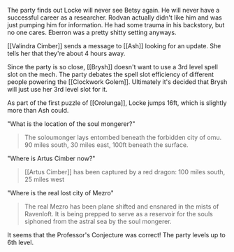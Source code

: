 The party finds out Locke will never see Betsy again.
He will never have a successful career as a researcher.
Rodvan actually didn't like him and was just pumping him for information.
He had some trauma in his backstory, but no one cares.
Eberron was a pretty shitty setting anyways.

[[Valindra Cimber]] sends a message to [[Ash]] looking for an update. She tells her that they're about 4 hours away.

Since the party is so close, [[Brysh]] doesn't want to use a 3rd level spell slot on the mech. The party debates the spell slot efficiency of different people powering the [[Clockwork Golem]]. Ultimately it's decided that Brysh will just use her 3rd level slot for it.

As part of the first puzzle of [[Orolunga]], Locke jumps 16ft, which is slightly more than Ash could.

"What is the location of the soul mongerer?"
> The soloumonger lays entombed beneath the forbidden city of omu. 90 miles south, 30 miles east, 100ft beneath the surface.

"Where is Artus Cimber now?"
> [[Artus Cimber]] has been captured by a red dragon: 100 miles south, 25 miles west

"Where is the real lost city of Mezro"
> The real Mezro has been plane shifted and ensnared in the mists of Ravenloft. It is being prepped to serve as a reservoir for the souls siphoned from the astral sea by the soul mongerer.

It seems that the Professor's Conjecture was correct! The party levels up to 6th level.